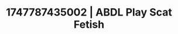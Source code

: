 ---
categories:
- Asian
- Threesome action
- Candlelit scenes
- Hidden desires
- Eclectic erotica
image: /assets/images/1747787435002.jpg
layout: post
seo:
  description: Featured content with sensual ABDL Play, Scat Fetish. HD images available.
  keywords: ABDL Play, Scat Fetish
  og_image: /assets/images/1747787435002.jpg
  schema_type: VisualArtwork
tags:
- ABDL Play
- '#1747787435002'
- Scat Fetish
title: 1747787435002 | ABDL Play Scat Fetish
---